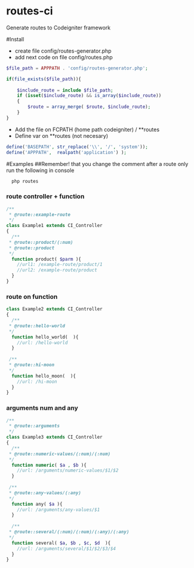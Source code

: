 # routes-ci
Generate routes to Codeigniter framework

#Install
+ create file config/routes-generator.php
+ add next code on file config/routes.php

```php
$file_path = APPPATH . 'config/routes-generator.php';

if(file_exists($file_path)){
	
	$include_route = include $file_path;
	if (isset($include_route) && is_array($include_route))
	{	
		$route = array_merge( $route, $include_route);
	}
}
```

+ Add the file on FCPATH (home path codeigniter) /  **routes
+ Define var on **routes (not necesary)
```php
define('BASEPATH', str_replace('\\', '/', 'system'));
define('APPPATH',  realpath('application') );
```
#Examples
##Remember! that you change the comment after a route only run the following in console
```sh
  php routes
```

### route controller + function
```php
/**
 * @route::example-route
 */
class Example1 extends CI_Controller
{
  /**
 * @route::product/(:num)
 * @route::product
 */
  function product( $parm ){
    //url1: /example-route/product/1
    //url2: /example-route/product
  }
}
```

### route on function
```php
class Example2 extends CI_Controller
{
  /**
 * @route::hello-world
 */
  function hello_world(  ){
    //url: /hello-world
  }
  
 /**
 * @route::hi-moon
 */
  function hello_moon(  ){
    //url: /hi-moon
  }
}
```
### arguments num and any
```php
/**
 * @route::arguments
 */
class Example3 extends CI_Controller
{
  /**
 * @route::numeric-values/(:num)/(:num)
 */
  function numeric( $a , $b ){
    //url: /arguments/numeric-values/$1/$2
  }
  
 /**
 * @route::any-values/(:any)
 */
  function any( $a ){
    //url: /arguments/any-values/$1
  }
  
  /**
 * @route::several/(:num)/(:num)/(:any)/(:any)
 */
  function several( $a, $b , $c, $d  ){
    //url: /arguments/several/$1/$2/$3/$4
  }
}
```
